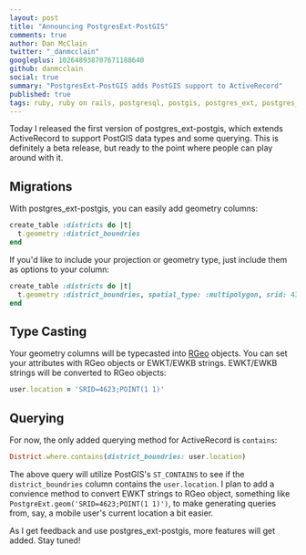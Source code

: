 ```yaml
---
layout: post
title: "Announcing PostgresExt-PostGIS"
comments: true
author: Dan McClain
twitter: "_danmcclain"
googleplus: 102648938707671188640
github: danmcclain
social: true
summary: "PostgresExt-PostGIS adds PostGIS support to ActiveRecord"
published: true
tags: ruby, ruby on rails, postgresql, postgis, postgres_ext, postgres_ext-postgis
---
```


Today I released the first version of postgres\_ext-postgis, which
extends ActiveRecord to support PostGIS data types and some querying.
This is definitely a beta release, but ready to the point where people
can play around with it.

## Migrations

With postgres\_ext-postgis, you can easily add geometry columns:

```ruby
create_table :districts do |t|
  t.geometry :district_boundries
end
```

If you'd like to include your projection or geometry type, just include
them as options to your column:

```ruby
create_table :districts do |t|
  t.geometry :district_boundries, spatial_type: :multipolygon, srid: 4326
end
```

## Type Casting

Your geometry columns will be typecasted into
[RGeo](http://dazuma.github.io/rgeo/) objects. You can set your
attributes with RGeo objects or EWKT/EWKB strings. EWKT/EWKB strings
will be converted to RGeo objects:

```ruby
user.location = 'SRID=4623;POINT(1 1)'
```

## Querying

For now, the only added querying method for ActiveRecord is `contains`:

```ruby
District.where.contains(district_boundries: user.location)
```

The above query will utilize PostGIS's `ST_CONTAINS` to see if the
`district_boundries` column contains the `user.location`. I plan to add
a convience method to convert EWKT strings to RGeo object, something
like `PostgreExt.geom('SRID=4623;POINT(1 1)')`, to make generating
queries from, say, a mobile user's current location a bit easier.

As I get feedback and use postgres\_ext-postgis, more features will get
added. Stay tuned!
